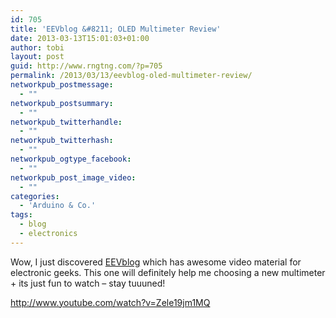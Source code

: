 ```yaml
---
id: 705
title: 'EEVblog &#8211; OLED Multimeter Review'
date: 2013-03-13T15:01:03+01:00
author: tobi
layout: post
guid: http://www.rngtng.com/?p=705
permalink: /2013/03/13/eevblog-oled-multimeter-review/
networkpub_postmessage:
  - ""
networkpub_postsummary:
  - ""
networkpub_twitterhandle:
  - ""
networkpub_twitterhash:
  - ""
networkpub_ogtype_facebook:
  - ""
networkpub_post_image_video:
  - ""
categories:
  - 'Arduino & Co.'
tags:
  - blog
  - electronics
---
```

Wow, I just discovered [EEVblog](http://www.eevblog.com/) which has awesome video material for electronic geeks. This one will definitely help me choosing a new multimeter + its just fun to watch &#8211; stay tuuuned!

<http://www.youtube.com/watch?v=Zele19jm1MQ>